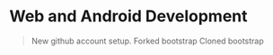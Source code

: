 Web and Android Development
==============

>New github account setup.
>Forked bootstrap
>Cloned bootstrap
